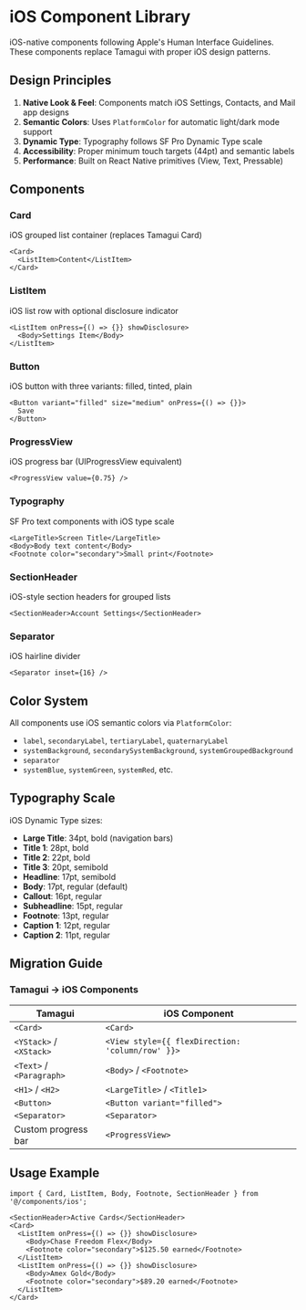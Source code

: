 # iOS Component Library

iOS-native components following Apple's Human Interface Guidelines. These components replace Tamagui with proper iOS design patterns.

## Design Principles

1. **Native Look & Feel**: Components match iOS Settings, Contacts, and Mail app designs
2. **Semantic Colors**: Uses `PlatformColor` for automatic light/dark mode support
3. **Dynamic Type**: Typography follows SF Pro Dynamic Type scale
4. **Accessibility**: Proper minimum touch targets (44pt) and semantic labels
5. **Performance**: Built on React Native primitives (View, Text, Pressable)

## Components

### Card
iOS grouped list container (replaces Tamagui Card)
```tsx
<Card>
  <ListItem>Content</ListItem>
</Card>
```

### ListItem
iOS list row with optional disclosure indicator
```tsx
<ListItem onPress={() => {}} showDisclosure>
  <Body>Settings Item</Body>
</ListItem>
```

### Button
iOS button with three variants: filled, tinted, plain
```tsx
<Button variant="filled" size="medium" onPress={() => {}}>
  Save
</Button>
```

### ProgressView
iOS progress bar (UIProgressView equivalent)
```tsx
<ProgressView value={0.75} />
```

### Typography
SF Pro text components with iOS type scale
```tsx
<LargeTitle>Screen Title</LargeTitle>
<Body>Body text content</Body>
<Footnote color="secondary">Small print</Footnote>
```

### SectionHeader
iOS-style section headers for grouped lists
```tsx
<SectionHeader>Account Settings</SectionHeader>
```

### Separator
iOS hairline divider
```tsx
<Separator inset={16} />
```

## Color System

All components use iOS semantic colors via `PlatformColor`:
- `label`, `secondaryLabel`, `tertiaryLabel`, `quaternaryLabel`
- `systemBackground`, `secondarySystemBackground`, `systemGroupedBackground`
- `separator`
- `systemBlue`, `systemGreen`, `systemRed`, etc.

## Typography Scale

iOS Dynamic Type sizes:
- **Large Title**: 34pt, bold (navigation bars)
- **Title 1**: 28pt, bold
- **Title 2**: 22pt, bold
- **Title 3**: 20pt, semibold
- **Headline**: 17pt, semibold
- **Body**: 17pt, regular (default)
- **Callout**: 16pt, regular
- **Subheadline**: 15pt, regular
- **Footnote**: 13pt, regular
- **Caption 1**: 12pt, regular
- **Caption 2**: 11pt, regular

## Migration Guide

### Tamagui → iOS Components

| Tamagui | iOS Component |
|---------|---------------|
| `<Card>` | `<Card>` |
| `<YStack>` / `<XStack>` | `<View style={{ flexDirection: 'column/row' }}>` |
| `<Text>` / `<Paragraph>` | `<Body>` / `<Footnote>` |
| `<H1>` / `<H2>` | `<LargeTitle>` / `<Title1>` |
| `<Button>` | `<Button variant="filled">` |
| `<Separator>` | `<Separator>` |
| Custom progress bar | `<ProgressView>` |

## Usage Example

```tsx
import { Card, ListItem, Body, Footnote, SectionHeader } from '@/components/ios';

<SectionHeader>Active Cards</SectionHeader>
<Card>
  <ListItem onPress={() => {}} showDisclosure>
    <Body>Chase Freedom Flex</Body>
    <Footnote color="secondary">$125.50 earned</Footnote>
  </ListItem>
  <ListItem onPress={() => {}} showDisclosure>
    <Body>Amex Gold</Body>
    <Footnote color="secondary">$89.20 earned</Footnote>
  </ListItem>
</Card>
```